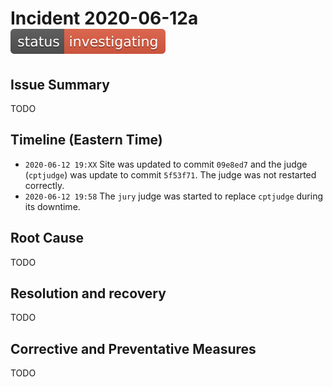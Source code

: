 # Incident 2020-06-12a ![`status: investigating`](/status-badges/investigating.svg)

## Issue Summary
TODO

## Timeline (Eastern Time)
- `2020-06-12 19:XX` Site was updated to commit `09e8ed7` and the judge (`cptjudge`) was update to commit `5f53f71`. The judge was not restarted correctly.
- `2020-06-12 19:58` The `jury` judge was started to replace `cptjudge` during its downtime.

## Root Cause
TODO

## Resolution and recovery
TODO

## Corrective and Preventative Measures
TODO
